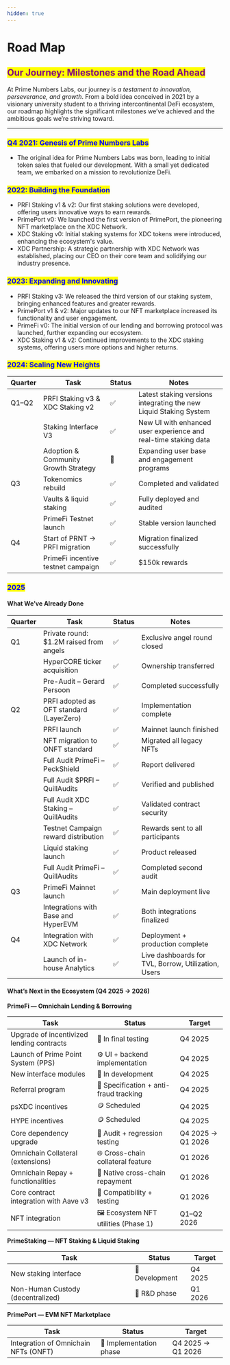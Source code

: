 ```yaml
---
hidden: true
---
```


# Road Map

## <mark style="color:purple;">**Our Journey: Milestones and the Road Ahead**</mark>

At Prime Numbers Labs, our journey is _a testament to innovation, perseverance, and growth_. From a bold idea conceived in 2021 by a visionary university student to a thriving intercontinental DeFi ecosystem, our roadmap highlights the significant milestones we’ve achieved and the ambitious goals we’re striving toward.

***

### <mark style="color:blue;">Q4 2021: Genesis of Prime Numbers Labs</mark>

* The original idea for Prime Numbers Labs was born, leading to initial token sales that fueled our development. With a small yet dedicated team, we embarked on a mission to revolutionize DeFi.

### <mark style="color:blue;">**2022: Building the Foundation**</mark>

* PRFI Staking v1 & v2: Our first staking solutions were developed, offering users innovative ways to earn rewards.
* PrimePort v0: We launched the first version of PrimePort, the pioneering NFT marketplace on the XDC Network.
* XDC Staking v0: Initial staking systems for XDC tokens were introduced, enhancing the ecosystem's value.
* XDC Partnership: A strategic partnership with XDC Network was established, placing our CEO on their core team and solidifying our industry presence.

### <mark style="color:blue;">**2023: Expanding and Innovating**</mark>

* PRFI Staking v3: We released the third version of our staking system, bringing enhanced features and greater rewards.
* PrimePort v1 & v2: Major updates to our NFT marketplace increased its functionality and user engagement.
* PrimeFi v0: The initial version of our lending and borrowing protocol was launched, further expanding our ecosystem.
* XDC Staking v1 & v2: Continued improvements to the XDC staking systems, offering users more options and higher returns.

### <mark style="color:blue;">**2024: Scaling New Heights**</mark>

| Quarter | Task                                 | Status | Notes                                                             |
| ------- | ------------------------------------ | ------ | ----------------------------------------------------------------- |
| Q1–Q2   | PRFI Staking v3 & XDC Staking v2     | ✅      | Latest staking versions integrating the new Liquid Staking System |
|         | Staking Interface V3                 | ✅      | New UI with enhanced user experience and real-time staking data   |
|         | Adoption & Community Growth Strategy | 🚀     | Expanding user base and engagement programs                       |
| Q3      | Tokenomics rebuild                   | ✅      | Completed and validated                                           |
|         | Vaults & liquid staking              | ✅      | Fully deployed and audited                                        |
|         | PrimeFi Testnet launch               | ✅      | Stable version launched                                           |
| Q4      | Start of PRNT → PRFI migration       | ✅      | Migration finalized successfully                                  |
|         | PrimeFi incentive testnet campaign   | ✅      | $150k rewards                                                     |



### <mark style="color:blue;">**2025**</mark>

#### What We’ve Already Done

| Quarter | Task                                     | Status | Notes                                               |
| ------- | ---------------------------------------- | ------ | --------------------------------------------------- |
| Q1      | Private round: $1.2M raised from angels  | ✅      | Exclusive angel round closed                        |
|         | HyperCORE ticker acquisition             | ✅      | Ownership transferred                               |
|         | Pre-Audit – Gerard Persoon               | ✅      | Completed successfully                              |
| Q2      | PRFI adopted as OFT standard (LayerZero) | ✅      | Implementation complete                             |
|         | PRFI launch                              | ✅      | Mainnet launch finished                             |
|         | NFT migration to ONFT standard           | ✅      | Migrated all legacy NFTs                            |
|         | Full Audit PrimeFi – PeckShield          | ✅      | Report delivered                                    |
|         | Full Audit $PRFI – QuillAudits           | ✅      | Verified and published                              |
|         | Full Audit XDC Staking – QuillAudits     | ✅      | Validated contract security                         |
|         | Testnet Campaign reward distribution     | ✅      | Rewards sent to all participants                    |
|         | Liquid staking launch                    | ✅      | Product released                                    |
|         | Full Audit PrimeFi – QuillAudits         | ✅      | Completed second audit                              |
| Q3      | PrimeFi Mainnet launch                   | ✅      | Main deployment live                                |
|         | Integrations with Base and HyperEVM      | ✅      | Both integrations finalized                         |
| Q4      | Integration with XDC Network             | ✅      | Deployment + production complete                    |
|         | Launch of in-house Analytics             | ✅      | Live dashboards for TVL, Borrow, Utilization, Users |

#### What’s Next in the Ecosystem (Q4 2025 → 2026)

**PrimeFi — Omnichain Lending & Borrowing**

| Task                                      | Status                                 | Target            |
| ----------------------------------------- | -------------------------------------- | ----------------- |
| Upgrade of incentivized lending contracts | 🧪 In final testing                    | Q4 2025           |
| Launch of Prime Point System (PPS)        | ⚙️ UI + backend implementation         | Q4 2025           |
| New interface modules                     | 🚧 In development                      | Q4 2025           |
| Referral program                          | 🧩 Specification + anti-fraud tracking | Q4 2025           |
| psXDC incentives                          | 🪙 Scheduled                           | Q4 2025           |
| HYPE incentives                           | 🪙 Scheduled                           | Q4 2025           |
| Core dependency upgrade                   | 🧱 Audit + regression testing          | Q4 2025 → Q1 2026 |
| Omnichain Collateral (extensions)         | 🌐 Cross-chain collateral feature      | Q1 2026           |
| Omnichain Repay + functionalities         | 🔁 Native cross-chain repayment        | Q1 2026           |
| Core contract integration with Aave v3    | 🧩 Compatibility + testing             | Q1 2026           |
| NFT integration                           | 🖼️ Ecosystem NFT utilities (Phase 1)  | Q1–Q2 2026        |

**PrimeStaking — NFT Staking & Liquid Staking**

| Task                              | Status         | Target  |
| --------------------------------- | -------------- | ------- |
| New staking interface             | 🚧 Development | Q4 2025 |
| Non-Human Custody (decentralized) | 🧠 R\&D phase  | Q1 2026 |

**PrimePort — EVM NFT Marketplace**

| Task                                 | Status                  | Target            |
| ------------------------------------ | ----------------------- | ----------------- |
| Integration of Omnichain NFTs (ONFT) | 🔗 Implementation phase | Q4 2025 → Q1 2026 |
